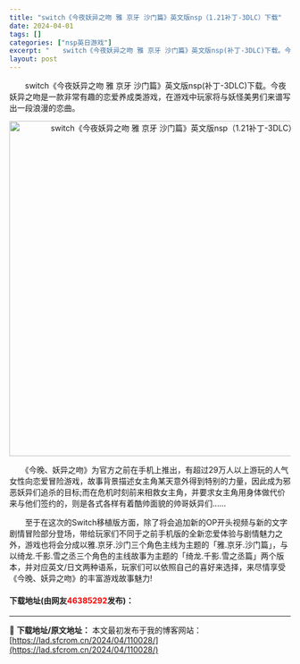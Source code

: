 ```yaml
---
title: "switch《今夜妖异之吻 雅 京牙 沙门篇》英文版nsp（1.21补丁-3DLC）下载"
date: 2024-04-01
tags: []
categories: ["nsp英日游戏"]
excerpt: "　　switch《今夜妖异之吻 雅 京牙 沙门篇》英文版nsp(补丁-3DLC)下载。今夜妖异之吻是一款非常有趣的恋爱养成类游戏，在游戏中玩家将与妖怪美男们来谱写出一段浪漫的恋曲。 　　《今晚、妖异之吻》为官方之前在手机上推出，有超过29万人以上游玩的人气女性向恋爱冒险游戏，故事背景描述女主角某天意&hellip;"
layout: post
---
```


 <p>　　switch《今夜妖异之吻 雅 京牙 沙门篇》英文版nsp(补丁-3DLC)下载。今夜妖异之吻是一款非常有趣的恋爱养成类游戏，在游戏中玩家将与妖怪美男们来谱写出一段浪漫的恋曲。</p> <p align="center"><img align="" border="0" src="https://lad.sfcrom.cn/wp-content/uploads/2024/04/20240401_660a71be77ca1.webp" width="600" alt="switch《今夜妖异之吻 雅 京牙 沙门篇》英文版nsp（1.21补丁-3DLC）下载" /></p> <p>　　《今晚、妖异之吻》为官方之前在手机上推出，有超过29万人以上游玩的人气女性向恋爱冒险游戏，故事背景描述女主角某天意外得到特别的力量，因此成为邪恶妖异们追杀的目标;而在危机时刻前来相救女主角，并要求女主角用身体做代价来与他们签约的，则是各式各样有着酷帅面貌的帅哥妖异们&hellip;&hellip;</p> <p>　　至于在这次的Switch移植版方面，除了将会追加新的OP开头视频与新的文字剧情冒险部分登场，带给玩家们不同于之前手机版的全新恋爱体验与剧情魅力之外，游戏也将会分成以雅.京牙.沙门三个角色主线为主题的「雅.京牙.沙门篇」，与以绮龙.千影.雪之丞三个角色的主线故事为主题的「绮龙.千影.雪之丞篇」两个版本，并对应英文/日文两种语系，玩家们可以依照自己的喜好来选择，来尽情享受《今晚、妖异之吻》的丰富游戏故事魅力!</p> <p><h4>下载地址(由网友<font color="red">46385292</font>发布)：</h4></p> 

---
📖 **下载地址/原文地址：** 本文最初发布于我的博客网站：[https://lad.sfcrom.cn/2024/04/110028/](https://lad.sfcrom.cn/2024/04/110028/)
